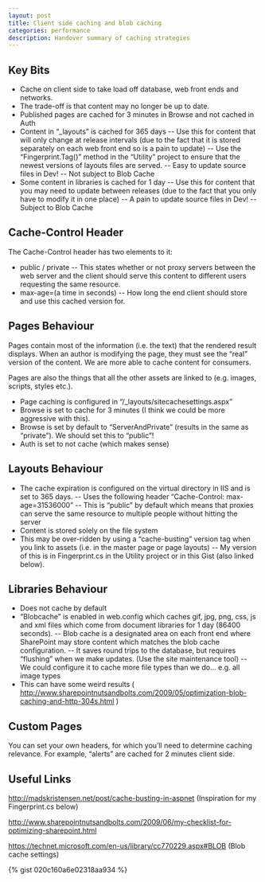 ```yaml
---
layout: post
title: Client side caching and blob caching
categories: performance
description: Handover summary of caching strategies
---
```


## Key Bits ##
 - Cache on client side to take load off database, web front ends and networks.
 - The trade-off is that content may no longer be up to date.
 - Published pages are cached for 3 minutes in Browse and not cached in Auth
 - Content in “_layouts” is cached for 365 days
  -- Use this for content that will only change at release intervals (due to the fact that it is stored separately on each web front end so is a pain to update)
  -- Use the “Fingerprint.Tag()” method in the “Utility” project to ensure that the newest versions of layouts files are served.
  -- Easy to update source files in Dev!
  -- Not subject to Blob Cache
 - Some content in libraries is cached for 1 day
  -- Use this for content that you may need to update between releases (due to the fact that you only have to modify it in one place)
  -- A pain to update source files in Dev!
  -- Subject to Blob Cache

## Cache-Control Header ##

The Cache-Control header has two elements to it:
 - public / private
  -- This states whether or not proxy servers between the web server and the client should serve this content to different users requesting the same resource.
 - max-age=(a time in seconds)
  -- How long the end client should store and use this cached version for.


## Pages Behaviour ##

Pages contain most of the information (i.e. the text) that the rendered result displays.  When an author is modifying the page, they must see the “real” version of the content.  We are more able to cache content for consumers.

Pages are also the things that all the other assets are linked to (e.g. images, scripts, styles etc.).

 - Page caching is configured in “/_layouts/sitecachesettings.aspx”
 - Browse is set to cache for 3 minutes (I think we could be more aggressive with this).
 - Browse is set by default to “ServerAndPrivate” (results in the same as “private”).  We should set this to “public”!
 - Auth is set to not cache (which makes sense)

## Layouts Behaviour ##

 - The cache expiration is configured on the virtual directory in IIS and is set to 365 days.
  -- Uses the following header “Cache-Control: max-age=31536000”
  -- This is “public” by default which means that proxies can serve the same resource to multiple people without hitting the server
 - Content is stored solely on the file system
 - This may be over-ridden by using a “cache-busting” version tag when you link to assets (i.e. in the master page or page layouts)
  -- My version of this is in Fingerprint.cs in the Utility project or in this Gist (also linked below).

## Libraries Behaviour ##
 - Does not cache by default
 - “Blobcache” is enabled in web.config which caches gif, jpg, png, css, js and xml files which come from document libraries for 1 day (86400 seconds).
  -- Blob cache is a designated area on each front end where SharePoint may store content which matches the blob cache configuration.
  -- It saves round trips to the database, but requires “flushing” when we make updates.  (Use the site maintenance tool)
  -- We could configure it to cache more file types than we do… e.g. all image types
 - This can have some weird results ( http://www.sharepointnutsandbolts.com/2009/05/optimization-blob-caching-and-http-304s.html )

## Custom Pages ##

You can set your own headers, for which you’ll need to determine caching relevance.  For example, “alerts” are cached for 2 minutes client side.

## Useful Links ##

http://madskristensen.net/post/cache-busting-in-aspnet (Inspiration for my Fingerprint.cs below)

http://www.sharepointnutsandbolts.com/2009/06/my-checklist-for-optimizing-sharepoint.html

https://technet.microsoft.com/en-us/library/cc770229.aspx#BLOB (Blob cache settings)

{% gist 020c160a6e02318aa934 %}
